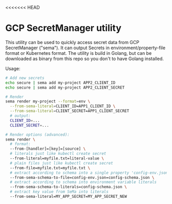 <<<<<<< HEAD
# GCP SecretManager utility

This utility can be used to quickly access secret data from GCP SecretManager ("sema").
It can output Secrets in environment/property-file format or Kubernetes format.
The utility is build in Golang, but can be downloaded as binary from this repo
so you don't to have Golang installed.

Usage:
```bash
# Add new secrets
echo secure | sema add my-project APP2_CLIENT_ID
echo secure | sema add my-project APP2_CLIENT_SECRET

# Render
sema render my-project --format=env \
  --from-sema-literal=CLIENT_ID=APP1_CLIENT_ID \
  --from-sema-literal=CLIENT_SECRET=APP1_CLIENT_SECRET
  # output:
  CLIENT_ID=...
  CLIENT_SECRET=...

# Render options (advanced):
sema render \
  # format:
  --from-[handler]=[key]=[source] \
  # literals just like kubectl create secret
  --from-literal=myfile.txt=literal-value \
  # plain files just like kubectl create secret
  --from-file=myfile.txt=myfile.txt \
  # extract according to schema into a single property 'config-env.json'
  --from-sema-schema-to-file=config-env.json=config-schema.json \
  # extract according to schema into environment variable literals
  --from-sema-schema-to-literals=config-schema.json \
  # extract key value from SeMa into literals
  --from-sema-literal=MY_APP_SECRET=MY_APP_SECRET_NEW
```
